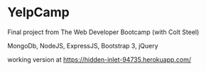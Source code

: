 # YelpCamp
Final project from The Web Developer Bootcamp (with Colt Steel)

MongoDb, NodeJS, ExpressJS, Bootstrap 3, jQuery 

working version at https://hidden-inlet-94735.herokuapp.com/
